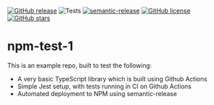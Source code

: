 [![GitHub release](https://img.shields.io/github/release/mattwilson1024/npm-test-1.svg)](https://GitHub.com/mattwilson1024/npm-test-1/releases/)
![Tests](https://github.com/mattwilson1024/npm-test-1/workflows/Tests/badge.svg)
[![semantic-release](https://img.shields.io/badge/%20%20%F0%9F%93%A6%F0%9F%9A%80-semantic--release-e10079.svg)](https://github.com/semantic-release/semantic-release)
[![GitHub license](https://img.shields.io/github/license/mattwilson1024/npm-test-1.svg)](https://github.com/mattwilson1024/npm-test-1/blob/master/LICENSE)
[![GitHub stars](https://img.shields.io/github/stars/mattwilson1024/npm-test-1.svg?style=social&label=Star&maxAge=2592000)](https://GitHub.com/mattwilson1024/npm-test-1/stargazers/)

# npm-test-1

This is an example repo, built to test the following:

- A very basic TypeScript library which is built using Github Actions
- Simple Jest setup, with tests running in CI on Github Actions
- Automated deployment to NPM using semantic-release
